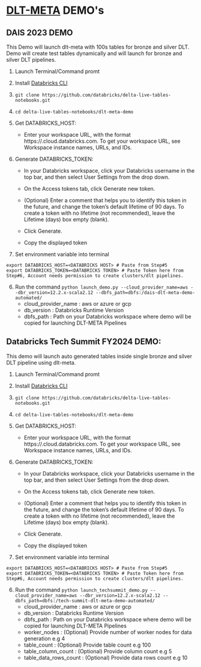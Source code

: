  # [DLT-META](https://github.com/databrickslabs/dlt-meta) DEMO's

## DAIS 2023 DEMO
This Demo will launch dlt-meta with 100s tables for bronze and silver DLT. Demo will create test tables dynamically and will launch for bronze and silver DLT pipelines.

1. Launch Terminal/Command promt 

2. Install [Databricks CLI](https://docs.databricks.com/dev-tools/cli/index.html)

3. ```git clone https://github.com/databricks/delta-live-tables-notebooks.git ```

4. ```cd delta-live-tables-notebooks/dlt-meta-demo```

5. Get DATABRICKS_HOST:
    - Enter your workspace URL, with the format https://<instance-name>.cloud.databricks.com. To get your workspace URL, see Workspace instance names, URLs, and IDs.

6. Generate DATABRICKS_TOKEN:
    - In your Databricks workspace, click your Databricks username in the top bar, and then select User Settings from the drop down.

    - On the Access tokens tab, click Generate new token.

    - (Optional) Enter a comment that helps you to identify this token in the future, and change the token’s default lifetime of 90 days. To create a token with no lifetime (not recommended), leave the Lifetime (days) box empty (blank).

    - Click Generate.

    - Copy the displayed token

7. Set environment variable into terminal
```
export DATABRICKS_HOST=<DATABRICKS HOST> # Paste from Step#5
export DATABRICKS_TOKEN=<DATABRICKS TOKEN> # Paste Token here from Step#6, Account needs permission to create clusters/dlt pipelines.
```

6. Run the command ```python launch_demo.py --cloud_provider_name=aws --dbr_version=12.2.x-scala2.12 --dbfs_path=dbfs:/dais-dlt-meta-demo-automated/```
    - cloud_provider_name : aws or azure or gcp
    - db_version : Databricks Runtime Version
    - dbfs_path : Path on your Databricks workspace where demo will be copied for launching DLT-META Pipelines

## Databricks Tech Summit FY2024 DEMO:
This demo will launch auto generated tables inside single bronze and silver DLT pipeline using dlt-meta.


1. Launch Terminal/Command promt 

2. Install [Databricks CLI](https://docs.databricks.com/dev-tools/cli/index.html)

3. ```git clone https://github.com/databricks/delta-live-tables-notebooks.git ```

4. ```cd delta-live-tables-notebooks/dlt-meta-demo```

5. Get DATABRICKS_HOST:
    - Enter your workspace URL, with the format https://<instance-name>.cloud.databricks.com. To get your workspace URL, see Workspace instance names, URLs, and IDs.

6. Generate DATABRICKS_TOKEN:
    - In your Databricks workspace, click your Databricks username in the top bar, and then select User Settings from the drop down.

    - On the Access tokens tab, click Generate new token.

    - (Optional) Enter a comment that helps you to identify this token in the future, and change the token’s default lifetime of 90 days. To create a token with no lifetime (not recommended), leave the Lifetime (days) box empty (blank).

    - Click Generate.

    - Copy the displayed token

7. Set environment variable into terminal
```
export DATABRICKS_HOST=<DATABRICKS HOST> # Paste from Step#5
export DATABRICKS_TOKEN=<DATABRICKS TOKEN> # Paste Token here from Step#6, Account needs permission to create clusters/dlt pipelines.
```

6. Run the command ```python launch_techsummit_demo.py --cloud_provider_name=aws --dbr_version=12.2.x-scala2.12 --dbfs_path=dbfs:/tech-summit-dlt-meta-demo-automated/```
    - cloud_provider_name : aws or azure or gcp
    - db_version : Databricks Runtime Version
    - dbfs_path : Path on your Databricks workspace where demo will be copied for launching DLT-META Pipelines
    - worker_nodes : (Optional) Provide number of worker nodes for data generation e.g 4
    - table_count : (Optional) Provide table count e.g 100
    - table_column_count : (Optional) Provide column count e.g 5
    - table_data_rows_count : (Optional) Provide data rows count e.g 10